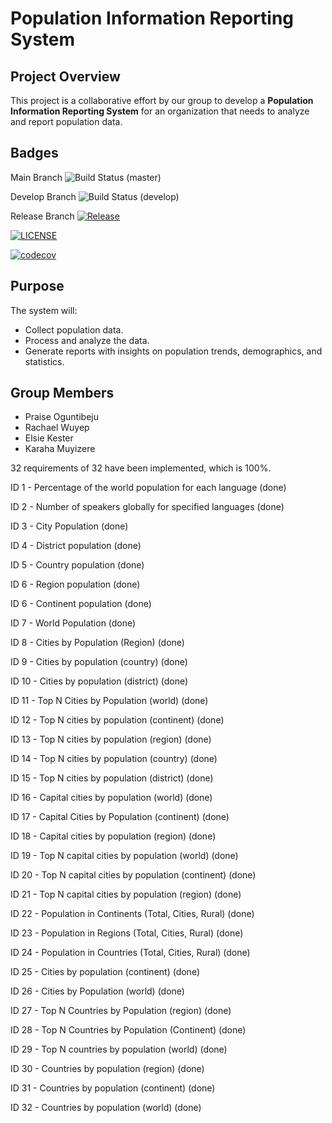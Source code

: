 # Population Information Reporting System

## Project Overview
This project is a collaborative effort by our group to develop a **Population Information Reporting System** for an organization that needs to analyze and report population data.

## Badges

Main Branch ![Build Status (master)](https://img.shields.io/github/actions/workflow/status/Poguns17/seMethodsG7/main.yml?branch=master)

Develop Branch ![Build Status (develop)](https://img.shields.io/github/actions/workflow/status/Poguns17/seMethodsG7/main.yml?branch=develop)

Release Branch [![Release](https://img.shields.io/github/release/Poguns17/seMethodsG7/all.svg?style=flat-square)](https://github.com/Poguns17/seMethodsG7/releases)

[![LICENSE](https://img.shields.io/github/license/Poguns17/seMethodsG7.svg?style=flat-square)](https://github.com/Poguns17/seMethodsG7/blob/master/LICENSE)

[![codecov](https://codecov.io/gh/Poguns17/seMethodsG7/branch/master/graph/badge.svg)](https://codecov.io/gh/Poguns17/seMethodsG7)


## Purpose
The system will:
- Collect population data.
- Process and analyze the data.
- Generate reports with insights on population trends, demographics, and statistics.

## Group Members
- Praise Oguntibeju
- Rachael Wuyep
- Elsie Kester
- Karaha Muyizere

32 requirements of 32 have been implemented, which is 100%.

ID 1 - Percentage of the world population for each language (done)

ID 2 - Number of speakers globally for specified languages (done)

ID 3 - City Population (done)

ID 4 - District population (done)

ID 5 - Country population (done)

ID 6 - Region population (done)

ID 6 - Continent population (done)

ID 7 - World Population (done)

ID 8 - Cities by Population (Region) (done)

ID 9 - Cities by population (country) (done)

ID 10 - Cities by population (district) (done)

ID 11 - Top N Cities by Population (world) (done)

ID 12 - Top N cities by population (continent) (done)

ID 13 - Top N cities by population (region) (done)

ID 14 - Top N cities by population (country) (done)

ID 15 - Top N cities by population (district) (done)

ID 16 - Capital cities by population (world) (done)

ID 17 - Capital Cities by Population (continent) (done)

ID 18 - Capital cities by population (region) (done)

ID 19 - Top N capital cities by population (world) (done)

ID 20 - Top N capital cities by population (continent) (done)

ID 21 - Top N capital cities by population (region) (done)

ID 22 - Population in Continents (Total, Cities, Rural) (done)

ID 23 - Population in Regions (Total, Cities, Rural) (done)

ID 24 - Population in Countries (Total, Cities, Rural) (done)

ID 25 - Cities by population (continent) (done)

ID 26 - Cities by Population (world) (done)

ID 27 - Top N Countries by Population (region) (done)

ID 28 - Top N Countries by Population (Continent) (done)

ID 29 - Top N countries by population (world) (done)

ID 30 - Countries by population (region) (done)

ID 31 - Countries by population (continent) (done)

ID 32 - Countries by population (world) (done)
